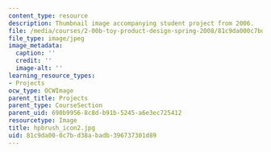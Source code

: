 ```yaml
---
content_type: resource
description: Thumbnail image accompanying student project from 2006.
file: /media/courses/2-00b-toy-product-design-spring-2008/81c9da000c7bd38abadb396737301d89_hpbrush_icon2.jpg
file_type: image/jpeg
image_metadata:
  caption: ''
  credit: ''
  image-alt: ''
learning_resource_types:
- Projects
ocw_type: OCWImage
parent_title: Projects
parent_type: CourseSection
parent_uid: 690b9956-8c8d-b91b-5245-a6e3ec725412
resourcetype: Image
title: hpbrush_icon2.jpg
uid: 81c9da00-0c7b-d38a-badb-396737301d89
---
```

